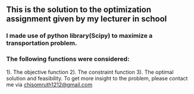 ## This is the solution to the optimization assignment given by my lecturer in school
### I made use of python library(Scipy) to maximize a transportation problem.
### The following functions were considered:
1). The objective function
2). The constraint function
3). The optimal solution and feasibility.
To get more insight to the problem, please contact me via chisomruth1212@gmail.com
